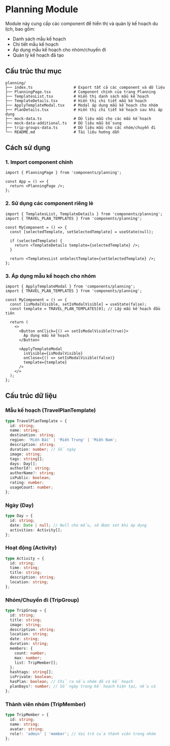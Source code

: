 # Planning Module

Module này cung cấp các component để hiển thị và quản lý kế hoạch du lịch, bao gồm:
- Danh sách mẫu kế hoạch
- Chi tiết mẫu kế hoạch
- Áp dụng mẫu kế hoạch cho nhóm/chuyến đi
- Quản lý kế hoạch đã tạo

## Cấu trúc thư mục

```
planning/
├── index.ts                  # Export tất cả các component và dữ liệu
├── PlanningPage.tsx          # Component chính của trang Planning
├── TemplatesList.tsx         # Hiển thị danh sách mẫu kế hoạch
├── TemplateDetails.tsx       # Hiển thị chi tiết mẫu kế hoạch
├── ApplyTemplateModal.tsx    # Modal áp dụng mẫu kế hoạch cho nhóm
├── PlanDetails.tsx           # Hiển thị chi tiết kế hoạch sau khi áp dụng
├── mock-data.ts              # Dữ liệu mẫu cho các mẫu kế hoạch
├── mock-data-additional.ts   # Dữ liệu mẫu bổ sung
├── trip-groups-data.ts       # Dữ liệu mẫu cho các nhóm/chuyến đi
└── README.md                 # Tài liệu hướng dẫn
```

## Cách sử dụng

### 1. Import component chính

```tsx
import { PlanningPage } from 'components/planning';

const App = () => {
  return <PlanningPage />;
};
```

### 2. Sử dụng các component riêng lẻ

```tsx
import { TemplatesList, TemplateDetails } from 'components/planning';
import { TRAVEL_PLAN_TEMPLATES } from 'components/planning';

const MyComponent = () => {
  const [selectedTemplate, setSelectedTemplate] = useState(null);

  if (selectedTemplate) {
    return <TemplateDetails template={selectedTemplate} />;
  }

  return <TemplatesList onSelectTemplate={setSelectedTemplate} />;
};
```

### 3. Áp dụng mẫu kế hoạch cho nhóm

```tsx
import { ApplyTemplateModal } from 'components/planning';
import { TRAVEL_PLAN_TEMPLATES } from 'components/planning';

const MyComponent = () => {
  const [isModalVisible, setIsModalVisible] = useState(false);
  const template = TRAVEL_PLAN_TEMPLATES[0]; // Lấy mẫu kế hoạch đầu tiên

  return (
    <>
      <Button onClick={() => setIsModalVisible(true)}>
        Áp dụng mẫu kế hoạch
      </Button>
      
      <ApplyTemplateModal 
        isVisible={isModalVisible}
        onClose={() => setIsModalVisible(false)}
        template={template}
      />
    </>
  );
};
```

## Cấu trúc dữ liệu

### Mẫu kế hoạch (TravelPlanTemplate)

```typescript
type TravelPlanTemplate = {
  id: string;
  name: string;
  destination: string;
  region: 'Miền Bắc' | 'Miền Trung' | 'Miền Nam';
  description: string;
  duration: number; // Số ngày
  image: string;
  tags: string[];
  days: Day[];
  authorId?: string;
  authorName?: string;
  isPublic: boolean;
  rating: number;
  usageCount: number;
};
```

### Ngày (Day)

```typescript
type Day = {
  id: string;
  date: Date | null; // Null cho mẫu, sẽ được set khi áp dụng
  activities: Activity[];
};
```

### Hoạt động (Activity)

```typescript
type Activity = {
  id: string;
  time: string;
  title: string;
  description: string;
  location: string;
};
```

### Nhóm/Chuyến đi (TripGroup)

```typescript
type TripGroup = {
  id: string;
  title: string;
  image: string;
  description: string;
  location: string;
  date: string;
  duration: string;
  members: {
    count: number;
    max: number;
    list: TripMember[];
  };
  hashtags: string[];
  isPrivate: boolean;
  hasPlan: boolean; // Chỉ ra nếu nhóm đã có kế hoạch
  planDays?: number; // Số ngày trong kế hoạch hiện tại, nếu có
};
```

### Thành viên nhóm (TripMember)

```typescript
type TripMember = {
  id: string;
  name: string;
  avatar: string;
  role?: 'admin' | 'member'; // Vai trò của thành viên trong nhóm
};
```
